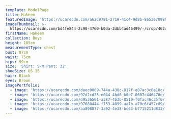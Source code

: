 ```yaml
---
template: ModelPage
title: Hakeem
featuredImage: 'https://ucarecdn.com/a62c9781-2719-41c4-9d8b-8653e709890b/'
imageThumbnail: >-
  https://ucarecdn.com/bd4fe844-2c90-4760-b0da-2dbb4ad46499/-/crop/462x594/0,0/-/preview/
firstName: Hakeem
collection: Boys
height: 185cm
measurementType: chest
bust: 87cm
waist: 75cm
hips: 99cm
size: 'Shirt: S-M Pant: 32'
shoeSize: US 15
hair: Black
eyes: Brown
imagePortfolio:
  - image: 'https://ucarecdn.com/daec0069-744a-438c-817f-e87ac3c0e18c/'
  - image: 'https://ucarecdn.com/92d2cd25-e044-4bd0-b0e7-0607c446476e/'
  - image: 'https://ucarecdn.com/d9536501-a387-4b3b-8519-f0fac46c35f6/'
  - image: 'https://ucarecdn.com/97680444-f753-4099-aa7b-a70c6f457c09/'
  - image: 'https://ucarecdn.com/aa898877-3a92-4e38-bc63-b7715211d833/'
---
```


